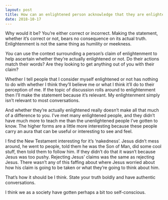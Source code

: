 ```yaml
---
layout: post
title: How can an enlightened person acknowledge that they are enlightened? Isn&#39;t such an acknowledgement fundamentally against the state of being enlightened?
date: 2018-10-17
---
```


<p>Why would it be? You’re either correct or incorrect. Making the statement, whether it’s correct or not, bears no consequence on its actual truth. Enlightenment is not the same thing as humility or meekness.</p><p><i>You</i> can use the context surrounding a person’s claim of enlightenment to help ascertain whether they’re actually enlightened or not. Do their actions match their words? Are they looking to get anything out of you with their claim?</p><p>Whether I tell people that I consider myself enlightened or not has nothing to do with whether I think they’ll believe me or what I think it’ll do to their perception of me. If the topic of discussion rolls around to enlightenment then I’ll make the statement because it’s relevant. My enlightenment simply isn’t relevant to most conversations.</p><p>And whether they’re actually enlightened really doesn’t make all that much of a difference to you. I’ve met many enlightened people, and they didn’t have much more to teach me than the unenlightened people I’ve gotten to know. The higher forms are a little more interesting because these people carry an aura that can be useful or interesting to see and feel.</p><p>I find the New Testament interesting for it’s ‘nakedness’. Jesus didn’t mess around, he went to people, told them he was the Son of Man, did some cool stuff, then told them to follow him. If they didn’t do that it wasn’t because Jesus was too pushy. Rejecting Jesus’ claims was the same as rejecting Jesus. There wasn’t any of this faffing about where Jesus worried about how his claim is going to be taken or what they’re going to think about him.</p><p>That’s how it should be I think. State your truth boldly and have authentic conversations.</p><p>I think we as a society have gotten perhaps a bit too self-conscious.</p>
